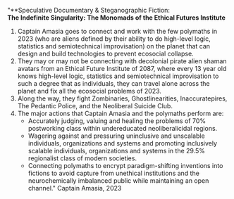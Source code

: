 "**Speculative Documentary & Steganographic Fiction:  
   **The Indefinite Singularity: The Monomads of the Ethical Futures Institute**
1. Captain Amasia goes to connect and work with the few polymaths in 2023 (who are aliens defined by their ability to do high-level logic, statistics and semiotechnical improvisation) on the planet that can design and build technologies to prevent ecosocial collapse.
2. They may or may not be connecting with decolonial pirate alien shaman avatars from an Ethical Future Institute of 2087, where every 13 year old knows high-level logic, statistics and semiotechnical improvisation to such a degree that as individuals, they can travel alone across the planet and fix all the ecosocial problems of 2023. 
3. Along the way, they fight Zombinaries, Ghostlinearities, Inaccuratepires, The Pedantic Police, and the Neoliberal Suicide Club.
4. The major actions that Captain Amasia and the polymaths perform are:
   - Accurately judging, valuing and healing the problems of 70% postworking class within undereducated neoliberalicidal regions.
   - Wagering against and pressuring uninclusive and unscalable individuals, organizations and systems and promoting inclusively scalable individuals, organizations and systems in the 29.5% regionalist class of modern societies.
   - Connecting polymaths to encrypt paradigm-shifting inventions into fictions to avoid capture from unethical institutions and the neurochemically imbalanced public while maintaining an open channel." Captain Amasia, 2023